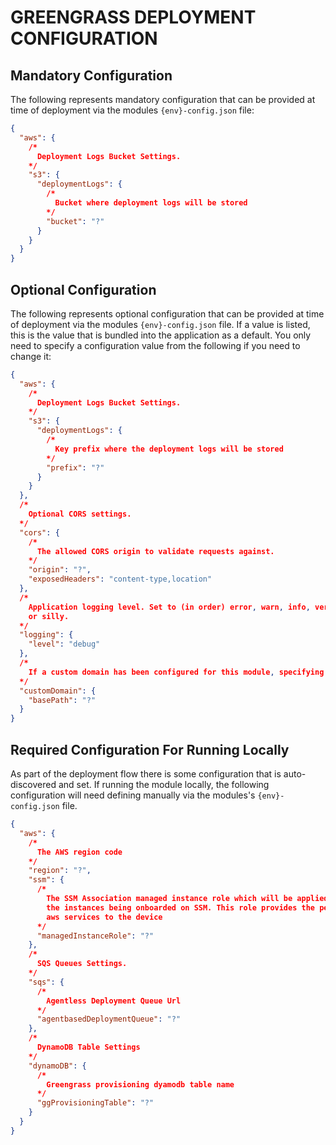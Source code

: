 # GREENGRASS DEPLOYMENT CONFIGURATION

## Mandatory Configuration

The following represents mandatory configuration that can be provided at time of deployment via the modules `{env}-config.json` file:

```json
{
  "aws": {
    /*
      Deployment Logs Bucket Settings.
    */
    "s3": {
      "deploymentLogs": {
        /*
          Bucket where deployment logs will be stored
        */
        "bucket": "?"
      }
    }
  }
}
```

## Optional Configuration

The following represents optional configuration that can be provided at time of deployment via the modules `{env}-config.json` file. If a value is listed, this is the value that is bundled into the application as a default. You only need to specify a configuration value from the following if you need to change it:

```json
{
  "aws": {
    /*
      Deployment Logs Bucket Settings.
    */
    "s3": {
      "deploymentLogs": {
        /*
          Key prefix where the deployment logs will be stored
        */
        "prefix": "?"
      }
    }
  },
  /*
    Optional CORS settings.
  */
  "cors": {
    /*
      The allowed CORS origin to validate requests against.
    */
    "origin": "?",
    "exposedHeaders": "content-type,location"
  },
  /*
    Application logging level. Set to (in order) error, warn, info, verbose, debug 
    or silly.
  */
  "logging": {
    "level": "debug"
  },
  /*
    If a custom domain has been configured for this module, specifying its base path here will remove the base path from the request to allow the module to map the incoming request to the correct lambda handler.
  */
  "customDomain": {
    "basePath": "?"
  }
}
```

## Required Configuration For Running Locally

As part of the deployment flow there is some configuration that is auto-discovered and set. If running the module locally, the following configuration will need defining manually via the modules's `{env}-config.json` file.

```json
{
  "aws": {
    /*
      The AWS region code 
    */
    "region": "?",
    "ssm": {
      /*
        The SSM Association managed instance role which will be applied to
        the instances being onboarded on SSM. This role provides the permissions 
        aws services to the device
      */
      "managedInstanceRole": "?"
    },
    /*
      SQS Queues Settings.
    */
    "sqs": {
      /*
        Agentless Deployment Queue Url
      */
      "agentbasedDeploymentQueue": "?"
    },
    /*
      DynamoDB Table Settings
    */
    "dynamoDB": {
      /*
        Greengrass provisioning dyamodb table name
      */
      "ggProvisioningTable": "?"
    }
  }
}
```
